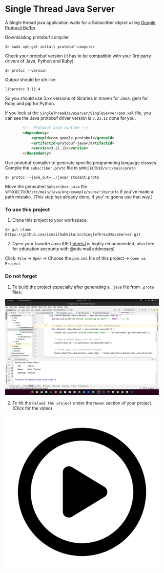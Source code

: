 Single Thread Java Server
=========================

A Single thread java application waits for a Subscriber object using [Google Protocol Buffer](https://protobuf.dev/)

Downloading protobuf compiler

~~~shell
$> sudo apt-get install protobuf-compiler
~~~

Check your protobuf version (it has to be compatible with your 3rd party drivers of Java, Python and Ruby)

~~~shell
$> protoc --version
~~~
Output should be sth like:
~~~shell
libprotoc 3.12.4
~~~
So you should use 3.xx versions of libraries in maven for Java, gem for Ruby and pip for Python.

If you look at the `SingleThreadJavaServer/SingleServer/pom.xml` file, you can see the Java protobuf driver version is `3.21.12` done for you.
~~~xml
        <!-- Protobuf Java runtime -->
        <dependency>
            <groupId>com.google.protobuf</groupId>
            <artifactId>protobuf-java</artifactId>
            <version>3.21.12</version>
        </dependency>
~~~

Use protobuf compiler to generate specific programming language classes. Compile the `subscriber.proto` file in `$PROJECTDIR/src/main/proto`
~~~shell
$> protoc --java_out=../java/ student.proto
~~~

Move the generated `Subscriber.java` file `$PROJECTDIR/src/main/java/org/example/subscriberinfo` if you've made a path mistake. (This step has already done, if you' re gonna use that way.)

### To use this project ###
 1. Clone this project to your workspace:
 ~~~shell
 $> git clone https://github.com/ismailhakkituran/SingleThreadJavaServer.git
 ~~~
 2. Open your favorite Java IDE ([InteeliJ](https://www.jetbrains.com/idea/) is highly recommended, also free for education accounts with @edu mail addresses)

Click: `File` -> `Open` -> Choose the `pom.xml` file of this project -> `Open as Project` 

### Do not forget ###

 1. To build the project especially after generating a `.java` file from `.proto` files:

![Screenshot](https://github.com/ismailhakkituran/SingleThreadJavaServer/blob/main/Build%20the%20project.png)

 2. To hit the `Relaod the project` under the `Maven` section of your project. (Click for the video)

[![How to](https://github.com/ismailhakkituran/SingleThreadJavaServer/blob/main/play-video.png)](https://drive.google.com/file/d/1LWR6-pPXQYZVl3mUMHYXIEd0MF7opCE7/view)
